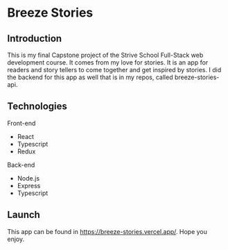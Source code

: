 # Breeze Stories

## Introduction

This is my final Capstone project of the Strive School Full-Stack web development course. It comes from my love for stories. It is an app for readers and story tellers to come together and get inspired by stories. I did the backend for this app as well that is in my repos, called breeze-stories-api.

## Technologies

Front-end

- React
- Typescript
- Redux

Back-end

- Node.js
- Express
- Typescript

## Launch

This app can be found in https://breeze-stories.vercel.app/. Hope you enjoy.
